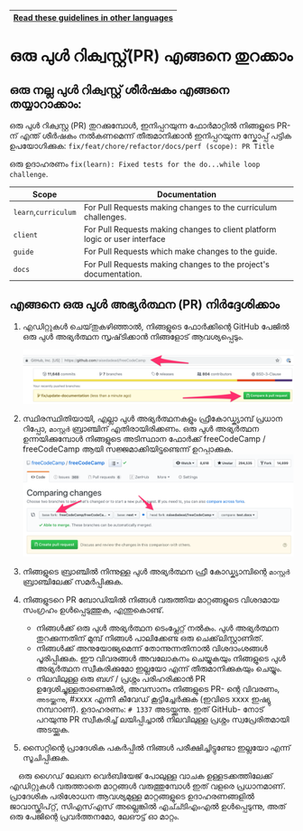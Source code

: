 <!-- do not translate this -->
| [Read these guidelines in other languages](/docs/i18n-languages) |
|-|
<!-- do not translate this -->
# ഒരു പുൾ റിക്വസ്റ്റ്(PR) എങ്ങനെ തുറക്കാം

## ഒരു നല്ല പുൾ റിക്വസ്റ്റ് ശീർഷകം എങ്ങനെ തയ്യാറാക്കാം:

ഒരു പുൾ റിക്വസ്റ്റ (PR) തുറക്കുമ്പോൾ, ഇനിപ്പറയുന്ന ഫോർമാറ്റിൽ നിങ്ങളുടെ PR- ന് എന്ത് ശീർഷകം നൽകണമെന്ന് തീരുമാനിക്കാൻ ഇനിപ്പറയുന്ന സ്കോപ്പ് പട്ടിക ഉപയോഗിക്കുക:
`fix/feat/chore/refactor/docs/perf (scope): PR Title`

ഒരു ഉദാഹരണം `fix(learn): Fixed tests for the do...while loop challenge`.

| Scope | Documentation |
|---|---|
| `learn`,`curriculum` | For Pull Requests making changes to the curriculum challenges. |
| `client` | For Pull Requests making changes to client platform logic or user interface |
| `guide` | For Pull Requests which make changes to the guide. |
| `docs` | For Pull Requests making changes to the project's documentation. |

## എങ്ങനെ ഒരു പുൾ അഭ്യർത്ഥന (PR) നിർദ്ദേശിക്കാം

1. എഡിറ്റുകൾ‌ ചെയ്‌തുകഴിഞ്ഞാൽ‌, നിങ്ങളുടെ ഫോർ‌ക്കിന്റെ GitHub പേജിൽ‌ ഒരു പുൾ‌ അഭ്യർ‌ത്ഥന സൃഷ്‌ടിക്കാൻ‌ നിങ്ങളോട് ആവശ്യപ്പെടും.

    ![Image - Compare pull request prompt on GitHub](/docs/images/github/compare-pull-request-prompt.png)

2. സ്ഥിരസ്ഥിതിയായി, എല്ലാ പുൾ അഭ്യർത്ഥനകളും ഫ്രീകോഡ്ക്യാമ്പ് പ്രധാന റിപ്പോ, `മാസ്റ്റർ` ബ്രാഞ്ചിന് എതിരായിരിക്കണം.
    ഒരു പുൾ അഭ്യർത്ഥന ഉന്നയിക്കുമ്പോൾ നിങ്ങളുടെ അടിസ്ഥാന ഫോർക്ക് freeCodeCamp / freeCodeCamp ആയി സജ്ജമാക്കിയിട്ടുണ്ടെന്ന് ഉറപ്പാക്കുക.
    ![Image - Comparing forks when making a pull request](/docs/images/github/comparing-forks-for-pull-request.png)

3. നിങ്ങളുടെ ബ്രാഞ്ചിൽ നിന്നുള്ള പുൾ അഭ്യർത്ഥന ഫ്രീ കോഡ്ക്യാമ്പിന്റെ `മാസ്റ്റർ` ബ്രാഞ്ചിലേക്ക് സമർപ്പിക്കുക.

4. നിങ്ങളുടറെ PR  ബോഡിയിൽ‌ നിങ്ങൾ‌ വരുത്തിയ മാറ്റങ്ങളുടെ വിശദമായ സംഗ്രഹം ഉൾ‌പ്പെടുത്തുക, എന്തുകൊണ്ട്.
    - നിങ്ങൾക്ക് ഒരു പുൾ അഭ്യർത്ഥന ടെംപ്ലേറ്റ് നൽകും. പുൾ അഭ്യർത്ഥന തുറക്കുന്നതിന് മുമ്പ് നിങ്ങൾ പാലിക്കേണ്ട ഒരു ചെക്ക്‌ലിസ്റ്റാണിത്.
    - നിങ്ങൾക്ക് അനുയോജ്യമെന്ന് തോന്നുന്നതിനാൽ വിശദാംശങ്ങൾ പൂരിപ്പിക്കുക. ഈ വിവരങ്ങൾ അവലോകനം ചെയ്യുകയും നിങ്ങളുടെ പുൾ അഭ്യർത്ഥന സ്വീകരിക്കുമോ ഇല്ലയോ എന്ന് തീരുമാനിക്കുകയും ചെയ്യും.
    - നിലവിലുള്ള ഒരു ബഗ് / പ്രശ്നം പരിഹരിക്കാൻ PR ഉദ്ദേശിച്ചുള്ളതാണെങ്കിൽ, അവസാനം
      നിങ്ങളുടെ PR- ന്റെ വിവരണം, `അടയ്ക്കുന്നു`, #xxxx എന്നീ കീവേഡ് കൂട്ടിച്ചേർക്കുക (ഇവിടെ xxxx
      ഇഷ്യു നമ്പറാണ്). ഉദാഹരണം: `# 1337` അടയ്ക്കുന്നു. ഇത് GitHub- നോട് പറയുന്നു
      PR സ്വീകരിച്ച് ലയിപ്പിച്ചാൽ നിലവിലുള്ള പ്രശ്നം സ്വപ്രേരിതമായി അടയ്ക്കുക.

5. സൈറ്റിന്റെ പ്രാദേശിക പകർപ്പിൽ നിങ്ങൾ പരീക്ഷിച്ചിട്ടുണ്ടോ ഇല്ലയോ എന്ന് സൂചിപ്പിക്കുക.

    ഒരു ഗൈഡ് ലേഖന വെർബിയേജ് പോലുള്ള വാചക ഉള്ളടക്കത്തിലേക്ക് എഡിറ്റുകൾ വരുത്താതെ മാറ്റങ്ങൾ വരുത്തുമ്പോൾ ഇത് വളരെ പ്രധാനമാണ്. പ്രാദേശിക പരിശോധന ആവശ്യമുള്ള മാറ്റങ്ങളുടെ ഉദാഹരണങ്ങളിൽ ജാവാസ്ക്രിപ്റ്റ്, സി‌എസ്‌എസ് അല്ലെങ്കിൽ എച്ച്ടിഎംഎൽ ഉൾപ്പെടുന്നു, അത് ഒരു പേജിന്റെ പ്രവർത്തനമോ, ലേഔട്ട് ഓ മാറ്റം.
